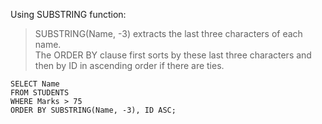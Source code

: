 Using SUBSTRING function:

>SUBSTRING(Name, -3) extracts the last three characters of each name.  
>The ORDER BY clause first sorts by these last three characters and then by ID in ascending order if there are ties.

```
SELECT Name
FROM STUDENTS
WHERE Marks > 75
ORDER BY SUBSTRING(Name, -3), ID ASC;
```

